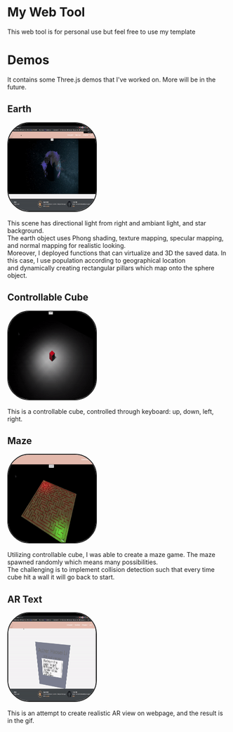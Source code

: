<h1>My Web Tool</h1>
This web tool is for personal use but feel free to use my template

<h1>Demos</h1>
It contains some Three.js demos that I've worked on. More will be in the future.

<h2>Earth</h2>
       <img   style = "height:200px; width: 200px;border: solid 2px; border-radius: 50px;" 
       src="earthGif.gif" />
       <p>
       This scene has directional light from right and ambiant light, and star background.<br>
       The earth object uses Phong shading, texture mapping, specular mapping, and normal mapping for realistic looking.<br>
       Moreover, I deployed functions that can virtualize and 3D the saved data. In this case, I use population according to geographical location <br>
       and dynamically creating rectangular pillars which map onto the sphere object.
       </p>
<h2>Controllable Cube</h2>
       <img   style = "height:200px; width: 200px;border: solid 2px; border-radius: 50px;" 
       src="controllableCube.gif" />
       <p>
       This is a controllable cube, controlled through keyboard: up, down, left, right.
       </p>
<h2>Maze</h2>
       <img   style = "height:200px; width: 200px;border: solid 2px; border-radius: 50px;" 
       src="maze.gif" />
       <p>
       Utilizing controllable cube, I was able to create a maze game. The maze spawned randomly which means many possibilities.<br>
       The challenging is to implement collision detection such that every time cube hit a wall it will go back to start.
       </p>
<h2>AR Text</h2>
       <img   style = "height:200px; width: 200px;border: solid 2px; border-radius: 50px;" 
       src="artext.gif" />
       <p>
       This is an attempt to create realistic AR view on webpage, and the result is in the gif.
       </p>

